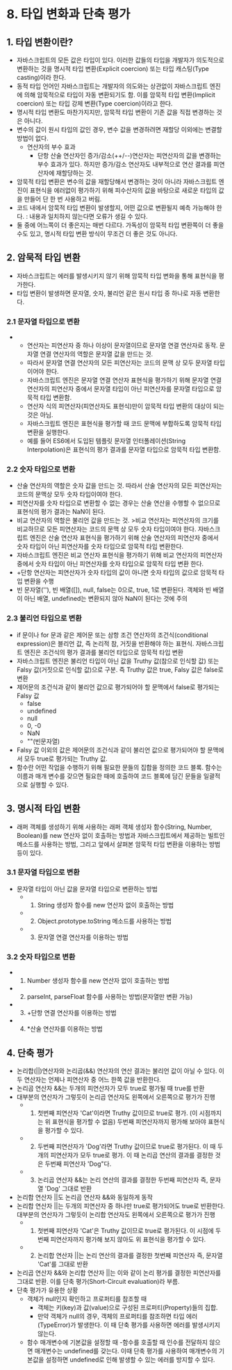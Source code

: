# 8. 타입 변화과 단축 평가
## 1. 타입 변환이란?
- 자바스크립트의 모든 값은 타입이 있다. 이러한 값들의 타입을 개발자가 의도적으로 변환하는 것을 명시적 타입 변환(Explicit coercion) 또는 타입 캐스팅(Type casting)이라 한다.
- 동적 타입 언어인 자바스크립트는 개발자의 의도와는 상관없이 자바스크립트 엔진에 의해 암묵적으로 타입이 자동 변환되기도 함. 이를 암묵적 타입 변환(Implicit coercion) 또는 타입 강제 변환(Type coercion)이라고 한다.
- 명시적 타입 변환도 마찬가지지만, 암묵적 타입 변환이 기존 값을 직접 변경하는 것은 아니다.
- 변수의 값이 원시 타입의 값인 경우, 변수 값을 변경하려면 재할당 이외에는 변결할 방법이 없다.
  - 연산자의 부수 효과
    - 단항 산술 연산자인 증가/감소(++/--)연산자는 피연산자의 값을 변경하는 부수 효과가 있다. 하지만 증가/감소 연산자도 내부적으로 연산 결과를 피연산자에 재할당하는 것.
- 암묵적 타입 변환은 변수의 값을 재할당해서 변경하는 것이 아니라 자바스크립트 엔진이 표현식을 에러없이 평가하기 위해 피수산자의 값을 바탕으로 새로운 타입의 값을 만들어 단 한 번 사용하고 버림.
- 코드 내에서 암묵적 타입 변환이 발생할지, 어떤 값으로 변환될지 예측 가능해야 한다. : 내용과 일치하지 않는다면 오류가 생길 수 있다.
- 둘 중에 어느쪽이 더 좋은지는 매번 다르다. 가독성이 암묵적 타입 변환쪽이 더 좋을 수도 있고, 명시적 타입 변환 방식이 무조건 더 좋은 것도 아니다.
## 2. 암묵적 타입 변환
- 자바스크립트는 에러를 발생시키지 않기 위해 암묵적 타입 변화을 통해 표현식을 평가한다.
- 타입 변환이 발생하면 문자열, 숫자, 불리언 같은 원시 타입 중 하나로 자동 변환한다.
### 2.1 문자열 타입으로 변환
- + 연산자는 피연산자 중 하나 이상이 문자열이므로 문자열 연결 연산자로 동작. 문자열 연결 연산자의 역할은 문자열 값을 만드는 것.
  - 따라서 문자열 연결 연산자의 모든 피연산자는 코드의 문맥 상 모두 문자열 타입이어야 한다.
  - 자바스크립트 엔진은 문자열 연결 연산자 표현식을 평가하기 위해 문자열 연결 연산자의 피연산자 중에서 문자열 타입이 아닌 피연산자를 문자열 타입으로 암묵적 타입 변환함.
  - 연산자 식의 피연산자(피연산자도 표현식)만이 암묵적 타입 변환의 대상이 되는 것은 아님.
  - 자바스크립트 엔진은 표현식을 평가할 때 코드 문맥에 부합하도록 암묵적 타입 변환을 실행한다.
  - 예를 들어 ES6에서 도입된 템플릿 문자열 인터폴레이션(String Interpolation)은 표현식의 평가 결과를 문자열 타입으로 암묵적 타입 변환함.

### 2.2 숫자 타입으로 변환
- 산술 연산자의 역할은 숫자 값을 만드는 것. 따라서 산술 연산자의 모든 피연산자는 코드의 문맥상 모두 숫자 타입이여야 한다.
- 피연산자를 숫자 타입으로 변환할 수 없는 경우는 산술 연산을 수행할 수 없으므로 표현식의 평가 결과는 NaN이 된다.
- 비교 연산자의 역할은 불리언 값을 만드는 것. >비교 연산자는 피연산자의 크기를 비교하므로 모든 피연산자는 코드의 문맥 상 모두 숫자 타입이여야 한다. 자바스크립트 엔진은 산술 연산자 표현식을 평가하기 위해 산술 연산자의 피연산자 중에서 숫자 타입이 아닌 피연산자를 숫자 타입으로 암묵적 타입 변환한다.
- 자바스크립트 엔진은 비교 연산자 표현식을 평가하기 위해 비교 연산자의 피연산자 중에서 숫자 타입이 아닌 피연산자를 숫자 타입으로 암묵적 타입 변환 한다.
- +단항 연산자는 피연산자가 숫자 타입의 값이 아니면 숫자 타입의 값으로 암묵적 타입 변환을 수행
- 빈 문자열(''), 빈 배열([]), null, false는 0으로, true, 1로 변환된다. 객체와 빈 배열이 아닌 배열, undefined는 변환되지 않아 NaN이 된다는 것에 주의
### 2.3 불리언 타입으로 변환
- if 문이나 for 문과 같은 제어문 또는 삼항 조건 연산자의 조건식(conditional expression)은 블리언 값, 즉 논리적 참, 거짓을 반환해야 하는 표현식. 자바스크립트 엔진은 조건식의 평가 결과를 불리언 타입으로 암묵적 타입 변환
- 자바스크립트 엔진은 불리언 타입이 아닌 값을 Truthy 값(참으로 인식할 값) 또는 Falsy 값(거짓으로 인식할 값)으로 구분. 즉 Truthy 값은 true, Falsy 값은 false로 변환
- 제어문의 조건식과 같이 불리언 값으로 평가되어야 할 문맥에서 false로 평가되는 Falsy 값
  - false
  - undefined
  - null
  - 0, -0
  - NaN
  - ""(빈문자열)
- Falsy 값 이외의 값은 제어문의 조건식과 같이 불리언 값으로 평가되어야 할 문맥에서 모두 true로 평가되는 Truthy 값.
- 함수란 어떤 작업을 수행하기 위해 필요한 문들의 집합을 정의한 코드 블록. 함수는 이름과 매개 변수를 갖으면 필요한 때에 호출하여 코드 블록에 담긴 문들을 일괄적으로 실행할 수 있다.
## 3. 명시적 타입 변환
- 래퍼 객체를 생성하기 위해 사용하는 래퍼 객체 생성자 함수(String, Number, Boolean)를 new 연산자 없이 호출하는 방법과 자바스크립트에서 제공하는 빌트인 메소드를 사용하는 방법, 그리고 앞에서 살펴본 암묵적 타입 변환을 이용하는 방법 등이 있다.

### 3.1 문자열 타입으로 변환
- 문자열 타입이 아닌 값을 문자열 타입으로 변환하는 방법
  - 1. String 생성자 함수를 new 연산자 없이 호출하는 방법
  - 2. Object.prototype.toString 메소드를 사용하는 방법
  - 3. 문자열 연결 연산자를 이용하는 방법
### 3.2 숫자 타입으로 변환
- 1. Number 생성자 함수를 new 연산자 없이 호출하는 방법
- 2. parseInt, parseFloat 함수를 사용하는 방법(문자열만 변환 가능)
- 3. +단항 연결 연산자를 이용하는 방법
- 4. *산술 연산자를 이용하는 방법

## 4. 단축 평가
- 논리합(||)연산자와 논리곱(&&) 연산자의 연산 결과는 불리언 값이 아닐 수 있다. 이 두 연산자는 언제나 피연산자 중 어느 한쪽 값을 반환한다.
- 논리곱 연산자 &&는 두개의 피연산자가 모두 true로 평가될 때 true를 반환
- 대부분의 연산자가 그렇듯이 논리곱 연산자도 왼쪽에서 오른쪽으로 평가가 진행
  - 1. 첫번째 피연산자 'Cat'이라면 Truthy 값이므로 true로 평가. (이 시점까지는 위 표현식을 평가할 수 없음) 두번째 피연산자까지 평가해 보아야 표현식을 평가할 수 있다.
  - 2. 두번째 피연산자가 'Dog'라면 Truthy 값이므로 true로 평가된다. 이 때 두 개의 피연산자가 모두 true로 평가. 이 때 논리곱 연산의 결과를 결정한 것은 두번째 피연산자 'Dog"다.
  - 3. 논리곱 연산자 &&는 논리 연산의 결과를 결정한 두번째 피연산자 즉, 문자열 'Dog' 그대로 반환
- 논리합 연산자 ||도 논리곱 연산자 &&와 동일하게 동작
- 논리합 연산자 ||는 두개의 피연산자 중 하나만 true로 평가되어도 true로 반환한다. 대부분의 연산자가 그렇듯이 논리합 연산자도 왼쪽에서 오른쪽으로 평가가 진행
  - 1. 첫번째 피연산자 'Cat'은 Truthy 값이므로 true로 평가된다. 이 시점에 두번째 피연산자까지 평가해 보지 않아도 위 표현식을 평가할 수 있다.
  - 2. 논리합 연산자 ||는 논리 연산의 결과를 결정한 첫번째 피연산자 즉, 문자열 'Cat'를 그대로 반환
- 논리곱 연산자 &&와 논리합 연산자 ||는 이와 같이 논리 평가를 결정한 피연산자를 그대로 반환. 이를 단축 평가(Short-Circuit evaluation)라 부름.
- 단축 평가가 유용한 상황
  - 객체가 null인지 확인하고 프로퍼티를 참조할 때
    - 객체는 키(key)과 값(value)으로 구성된 프로퍼티(Property)들의 집합.
    - 만약 객체가 null의 경우, 객체의 프로퍼티를 참조하면 타입 에러(TypeError)가 발생한다. 이 때 단축 평가를 사용하면 에러를 발생시키지 않는다.
  - 함수 매개변수에 기본값을 설정할 때
    -함수를 호출할 때 인수를 전달하지 않으면 매개변수는 undefined를 갖는다. 이때 단축 평가를 사용하여 매개변수의 기본값을 설정하면 undefined로 인해 발생할 수 있는 에러를 방지할 수 있다.